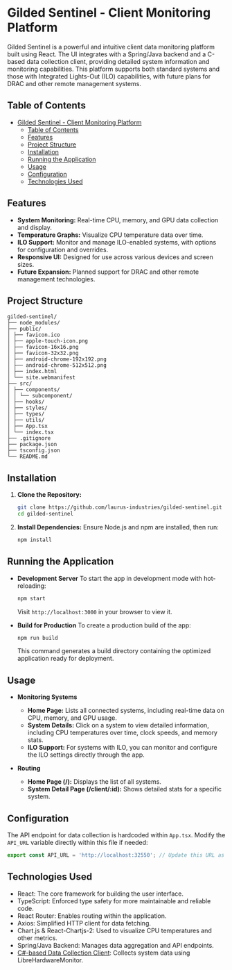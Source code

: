 # Gilded Sentinel - Client Monitoring Platform

Gilded Sentinel is a powerful and intuitive client data monitoring platform built using React. The UI integrates with a Spring/Java backend and a C-based data collection client, providing detailed system information and monitoring capabilities. This platform supports both standard systems and those with Integrated Lights-Out (ILO) capabilities, with future plans for DRAC and other remote management systems.

## Table of Contents
- [Gilded Sentinel - Client Monitoring Platform](#gilded-sentinel---client-monitoring-platform)
  - [Table of Contents](#table-of-contents)
  - [Features](#features)
  - [Project Structure](#project-structure)
  - [Installation](#installation)
  - [Running the Application](#running-the-application)
  - [Usage](#usage)
  - [Configuration](#configuration)
  - [Technologies Used](#technologies-used)

## Features
- **System Monitoring:** Real-time CPU, memory, and GPU data collection and display.
- **Temperature Graphs:** Visualize CPU temperature data over time.
- **ILO Support:** Monitor and manage ILO-enabled systems, with options for configuration and overrides.
- **Responsive UI:** Designed for use across various devices and screen sizes.
- **Future Expansion:** Planned support for DRAC and other remote management technologies.

## Project Structure
```
gilded-sentinel/
├── node_modules/
├── public/
│ ├── favicon.ico
│ ├── apple-touch-icon.png
│ ├── favicon-16x16.png
│ ├── favicon-32x32.png
│ ├── android-chrome-192x192.png
│ ├── android-chrome-512x512.png
│ ├── index.html
│ └── site.webmanifest
├── src/
│ ├── components/
│ │ └── subcomponent/
│ ├── hooks/
│ ├── styles/
│ ├── types/
│ ├── utils/
│ ├── App.tsx
│ └── index.tsx
├── .gitignore
├── package.json
├── tsconfig.json
└── README.md
```

## Installation
1. **Clone the Repository:**
    ```bash
    git clone https://github.com/laurus-industries/gilded-sentinel.git
    cd gilded-sentinel
    ```

2. **Install Dependencies:**
    Ensure Node.js and npm are installed, then run:
    ```bash
    npm install
    ```

## Running the Application
- **Development Server**
    To start the app in development mode with hot-reloading:
    ```bash
    npm start
    ```
    Visit `http://localhost:3000` in your browser to view it.

- **Build for Production**
    To create a production build of the app:
    ```bash
    npm run build
    ```
    This command generates a build directory containing the optimized application ready for deployment.

## Usage
- **Monitoring Systems**
    - **Home Page:** Lists all connected systems, including real-time data on CPU, memory, and GPU usage.
    - **System Details:** Click on a system to view detailed information, including CPU temperatures over time, clock speeds, and memory stats.
    - **ILO Support:** For systems with ILO, you can monitor and configure the ILO settings directly through the app.

- **Routing**
    - **Home Page (/):** Displays the list of all systems.
    - **System Detail Page (/client/:id):** Shows detailed stats for a specific system.

## Configuration
The API endpoint for data collection is hardcoded within `App.tsx`. Modify the `API_URL` variable directly within this file if needed:
```typescript
export const API_URL = 'http://localhost:32550'; // Update this URL as necessary
```

## Technologies Used
- React: The core framework for building the user interface.  
- TypeScript: Enforced type safety for more maintainable and reliable code.  
- React Router: Enables routing within the application.  
- Axios: Simplified HTTP client for data fetching.  
- Chart.js & React-Chartjs-2: Used to visualize CPU temperatures and other metrics.  
- Spring/Java Backend: Manages data aggregation and API endpoints. 
- [C#-based Data Collection Client](https://github.com/LunarLaurus/gilded-sentinel-client): Collects system data using LibreHardwareMonitor.

